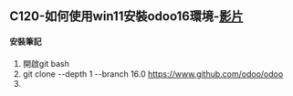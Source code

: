 ## C120-如何使用win11安裝odoo16環境-[影片](https://www.youtube.com/watch?v=Uskr6rm0P9Y&t=2s)
#### 安裝筆記
1. 開啟git bash
2. git clone --depth 1 --branch 16.0 https://www.github.com/odoo/odoo
3. 
